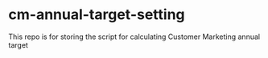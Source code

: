 # cm-annual-target-setting
This repo is for storing the script for calculating Customer Marketing annual target
